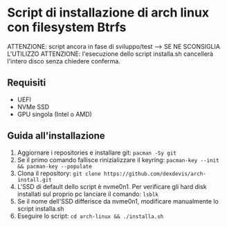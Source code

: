 # Script di installazione di arch linux con filesystem Btrfs

ATTENZIONE: script ancora in fase di sviluppo/test --> SE NE SCONSIGLIA L'UTILIZZO 
ATTENZIONE: l'esecuzione dello script installa.sh cancellerà l'intero disco senza chiedere conferma.

## Requisiti

- UEFI
- NVMe SSD
- GPU singola (Intel o AMD)

## Guida all'installazione 

1. Aggiornare i repositories e installare git: `pacman -Sy git`
2. Se il primo comando fallisce rinizializzare il keyring: `pacman-key --init && pacman-key --populate`
3. Clona il repository: `git clone https://github.com/dexdevis/arch-install.git`
5. L'SSD di default dello script è nvme0n1. Per verificare gli hard disk installati sul proprio pc lanciare il comando: `lsblk`
5. Se il nome dell'SSD differisce da nvme0n1, modificare manualmente lo script installa.sh
6. Eseguire lo script: `cd arch-linux && ./installa.sh`

